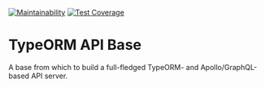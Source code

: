[![Maintainability](https://api.codeclimate.com/v1/badges/f35b76e15fd92548a341/maintainability)](https://codeclimate.com/github/bensaufley/typeorm-api-base/maintainability)
[![Test Coverage](https://api.codeclimate.com/v1/badges/f35b76e15fd92548a341/test_coverage)](https://codeclimate.com/github/bensaufley/typeorm-api-base/test_coverage)

# TypeORM API Base

A base from which to build a full-fledged TypeORM- and Apollo/GraphQL-based API server.
